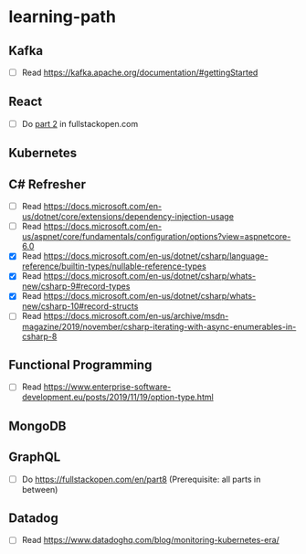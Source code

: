 # learning-path

## Kafka
- [ ] Read https://kafka.apache.org/documentation/#gettingStarted

## React
- [ ] Do [part 2](https://fullstackopen.com/en/part2) in fullstackopen.com

## Kubernetes

## C# Refresher
- [ ] Read https://docs.microsoft.com/en-us/dotnet/core/extensions/dependency-injection-usage
- [ ] Read https://docs.microsoft.com/en-us/aspnet/core/fundamentals/configuration/options?view=aspnetcore-6.0
- [x] Read https://docs.microsoft.com/en-us/dotnet/csharp/language-reference/builtin-types/nullable-reference-types
- [x] Read https://docs.microsoft.com/en-us/dotnet/csharp/whats-new/csharp-9#record-types
- [x] Read https://docs.microsoft.com/en-us/dotnet/csharp/whats-new/csharp-10#record-structs
- [ ] Read https://docs.microsoft.com/en-us/archive/msdn-magazine/2019/november/csharp-iterating-with-async-enumerables-in-csharp-8

## Functional Programming
- [ ] Read https://www.enterprise-software-development.eu/posts/2019/11/19/option-type.html

## MongoDB

## GraphQL
- [ ] Do https://fullstackopen.com/en/part8 (Prerequisite: all parts in between)

## Datadog
- [ ] Read https://www.datadoghq.com/blog/monitoring-kubernetes-era/
